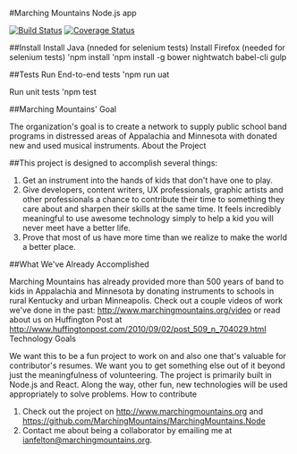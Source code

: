 #Marching Mountains Node.js app

[![Build Status](https://travis-ci.org/MarchingMountains/MarchingMountains.Node.svg?branch=master)](https://travis-ci.org/MarchingMountains/MarchingMountains.Node)
[![Coverage Status](https://coveralls.io/repos/github/MarchingMountains/MarchingMountains.Node/badge.svg?branch=master)](https://coveralls.io/github/MarchingMountains/MarchingMountains.Node?branch=master)

##Install
Install Java (nneded for selenium tests)
Install Firefox (needed for selenium tests)
'npm install
'npm install -g bower nightwatch babel-cli gulp

##Tests
Run End-to-end tests
'npm run uat

Run unit tests
'npm test

##Marching Mountains' Goal

The organization's goal is to create a network to supply public school band programs in distressed areas of Appalachia and Minnesota with donated new and used musical instruments.
About the Project

##This project is designed to accomplish several things:

1. Get an instrument into the hands of kids that don't have one to play.
2. Give developers, content writers, UX professionals, graphic artists and other professionals a chance to contribute their time to something they care about and sharpen their skills at the same time. It feels incredibly meaningful to use awesome technology simply to help a kid you will never meet have a better life.
3. Prove that most of us have more time than we realize to make the world a better place.

##What We've Already Accomplished

Marching Mountains has already provided more than 500 years of band to kids in Appalachia and Minnesota by donating instruments to schools in rural Kentucky and urban Minneapolis. Check out a couple videos of work we've done in the past: http://www.marchingmountains.org/video or read about us on Huffington Post at http://www.huffingtonpost.com/2010/09/02/post_509_n_704029.html
Technology Goals

We want this to be a fun project to work on and also one that's valuable for contributor's resumes. We want you to get something else out of it beyond just the meaningfulness of volunteering. The project is primarily built in Node.js and React. Along the way, other fun, new technologies will be used appropriately to solve problems.
How to contribute

1. Check out the project on http://www.marchingmountains.org and https://github.com/MarchingMountains/MarchingMountains.Node
2. Contact me about being a collaborator by emailing me at ianfelton@marchingmountains.org.
